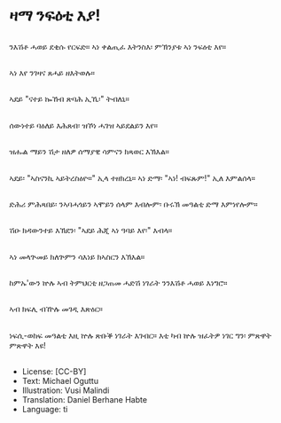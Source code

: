 # ዛማ ንፍዕቲ እያ!

##
ንእሽቶ ሓወይ ደቂሱ የርፍድ። ኣነ ቀልጢፈ እትንስእ፡ ምኽንያቱ ኣነ ንፍዕቲ እየ።

##
ኣነ እየ ንገዛና ጸሓይ ዘእትወሉ።

##
ኣደይ "ናተይ ኰኸብ ጽባሕ ኢኺ፡" ትብለኒ።

##
ሰውነተይ ባዕለይ እሕጸብ፡ ዝኾነ ሓገዝ ኣይደልይን እየ።

##
ዝሑል ማይን ሽታ ዘለዎ ሰማያዊ ሳምናን ክጻወር እኽእል።

##
ኣደይ፡ "ኣስናንኪ ኣይትረስዕዮ።" ኢላ ተዘክረኒ። ኣነ ድማ፡ "ኣነ! ብፍጹም!" ኢለ እምልሰላ።

##
ድሕሪ ምሕጻበይ፡ ንኣባሓጎይን ኣሞይን ሰላም እብሎም፡ ቡሩኽ መዓልቲ ድማ እምነየሎም።

##
ሽዑ ክዳውንተይ እኽደን፡ "ኣደይ ሕጂ ኣነ ዓባይ እየ፡" እብላ።

##
ኣነ መላጕመይ ክለጕምን ሳእነይ ክኣስርን እኽእል።

##
ከምኡ'ውን ኵሉ ኣብ ትምህርቲ ዘጋጠመ ሓድሽ ነገራት ንንእሽቶ ሓወይ እነግሮ።

##
ኣብ ክፍሊ ብዅሉ መገዲ እጽዕር።

##
ነፍሲ-ወከፍ መዓልቲ እዚ ኵሉ ጽቡቕ ነገራት እገብር። እቲ ካብ ኵሉ ዝፈትዎ ነገር ግን፡ ምጽዋት ምጽዋት እዩ!

##
* License: [CC-BY]
* Text: Michael Oguttu
* Illustration: Vusi Malindi
* Translation: Daniel Berhane Habte
* Language: ti
